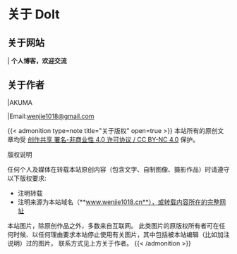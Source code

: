 # 关于 DoIt




## 关于网站

| **个人博客，欢迎交流**

## 关于作者
|AKUMA

|Email:wenjie1018@gmail.com



{{< admonition type=note title="关于版权" open=true >}}
本站所有的原创文章均受 [创作共享 署名-非商业性 4.0 许可协议 / CC BY-NC 4.0](https://creativecommons.org/licenses/by-nc/4.0/) 保护。

版权说明

任何个人及媒体在转载本站原创内容（包含文字、自制图像、摄影作品）时请遵守以下版权要求:

- 注明转载
- 注明来源为本站域名（**www.wenjie1018.cn**），或转载内容所在的完整网址

本站图片，除原创作品之外，多数来自互联网。 此类图片的原版权所有者可在任何时候、以任何理由要求本站停止使用有关图片，其中包括被本站编辑（比如加注说明）过的图片， 联系方式见上方关于作者。
{{< /admonition >}}




